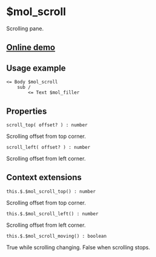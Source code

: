 # $mol_scroll

Scrolling pane.

## [Online demo](http://eigenmethod.github.io/mol/#demo=mol_scroll)

## Usage example

```
<= Body $mol_scroll
	sub /
		<= Text $mol_filler 
```

## Properties

`scroll_top( offset? ) : number`

Scrolling offset from top corner.

`scroll_left( offset? ) : number`

Scrolling offset from left corner.

## Context extensions

`this.$.$mol_scroll_top() : number`

Scrolling offset from top corner.

`this.$.$mol_scroll_left() : number`

Scrolling offset from left corner.

`this.$.$mol_scroll_moving() : boolean`

True while scrolling changing. False when scrolling stops.
